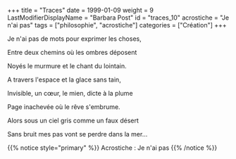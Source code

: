 +++
title = "Traces"
date = 1999-01-09
weight = 9
LastModifierDisplayName = "Barbara Post"
id = "traces_10"
acrostiche = "Je n'ai pas"
tags = ["philosophie", "acrostiche"]
categories = ["Création"]
+++

Je n'ai pas de mots pour exprimer les choses,

Entre deux chemins où les ombres déposent

Noyés le murmure et le chant du lointain.

A travers l'espace et la glace sans tain,

Invisible, un cœur, le mien, dicte à la plume

Page inachevée où le rêve s'embrume.

Alors sous un ciel gris comme un faux désert

Sans bruit mes pas vont se perdre dans la mer...

{{% notice style="primary" %}}
Acrostiche : Je n'ai pas
{{% /notice %}}
